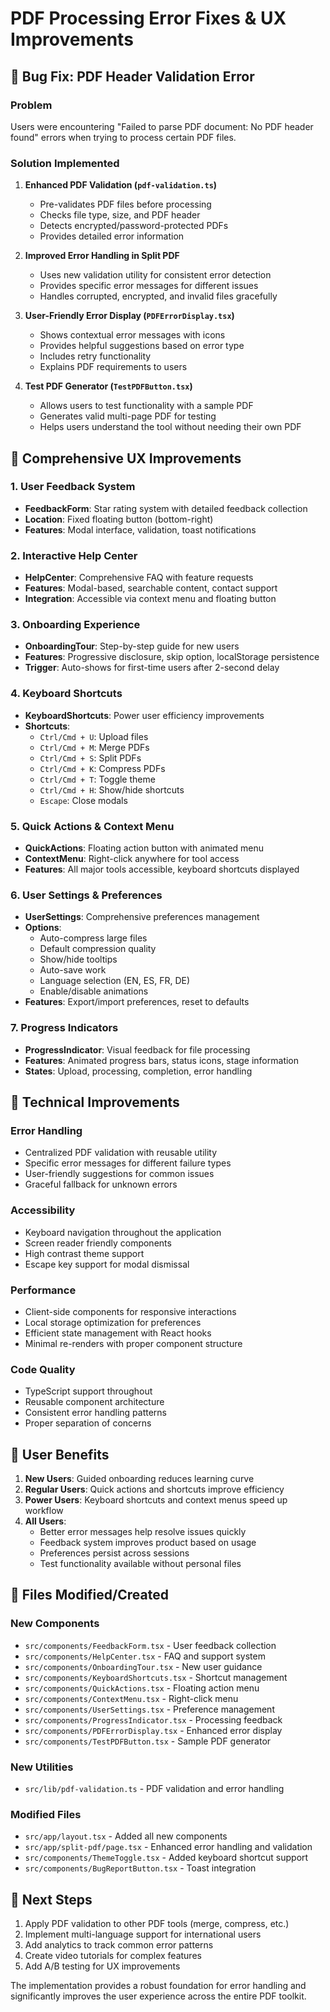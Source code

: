 # PDF Processing Error Fixes & UX Improvements

## 🐛 Bug Fix: PDF Header Validation Error

### Problem
Users were encountering "Failed to parse PDF document: No PDF header found" errors when trying to process certain PDF files.

### Solution Implemented

1. **Enhanced PDF Validation (`pdf-validation.ts`)**
   - Pre-validates PDF files before processing
   - Checks file type, size, and PDF header
   - Detects encrypted/password-protected PDFs
   - Provides detailed error information

2. **Improved Error Handling in Split PDF**
   - Uses new validation utility for consistent error detection
   - Provides specific error messages for different issues
   - Handles corrupted, encrypted, and invalid files gracefully

3. **User-Friendly Error Display (`PDFErrorDisplay.tsx`)**
   - Shows contextual error messages with icons
   - Provides helpful suggestions based on error type
   - Includes retry functionality
   - Explains PDF requirements to users

4. **Test PDF Generator (`TestPDFButton.tsx`)**
   - Allows users to test functionality with a sample PDF
   - Generates valid multi-page PDF for testing
   - Helps users understand the tool without needing their own PDF

## 🎨 Comprehensive UX Improvements

### 1. User Feedback System
- **FeedbackForm**: Star rating system with detailed feedback collection
- **Location**: Fixed floating button (bottom-right)
- **Features**: Modal interface, validation, toast notifications

### 2. Interactive Help Center
- **HelpCenter**: Comprehensive FAQ with feature requests
- **Features**: Modal-based, searchable content, contact support
- **Integration**: Accessible via context menu and floating button

### 3. Onboarding Experience
- **OnboardingTour**: Step-by-step guide for new users
- **Features**: Progressive disclosure, skip option, localStorage persistence
- **Trigger**: Auto-shows for first-time users after 2-second delay

### 4. Keyboard Shortcuts
- **KeyboardShortcuts**: Power user efficiency improvements
- **Shortcuts**:
  - `Ctrl/Cmd + U`: Upload files
  - `Ctrl/Cmd + M`: Merge PDFs
  - `Ctrl/Cmd + S`: Split PDFs
  - `Ctrl/Cmd + K`: Compress PDFs
  - `Ctrl/Cmd + T`: Toggle theme
  - `Ctrl/Cmd + H`: Show/hide shortcuts
  - `Escape`: Close modals

### 5. Quick Actions & Context Menu
- **QuickActions**: Floating action button with animated menu
- **ContextMenu**: Right-click anywhere for tool access
- **Features**: All major tools accessible, keyboard shortcuts displayed

### 6. User Settings & Preferences
- **UserSettings**: Comprehensive preferences management
- **Options**:
  - Auto-compress large files
  - Default compression quality
  - Show/hide tooltips
  - Auto-save work
  - Language selection (EN, ES, FR, DE)
  - Enable/disable animations
- **Features**: Export/import preferences, reset to defaults

### 7. Progress Indicators
- **ProgressIndicator**: Visual feedback for file processing
- **Features**: Animated progress bars, status icons, stage information
- **States**: Upload, processing, completion, error handling

## 🔧 Technical Improvements

### Error Handling
- Centralized PDF validation with reusable utility
- Specific error messages for different failure types
- User-friendly suggestions for common issues
- Graceful fallback for unknown errors

### Accessibility
- Keyboard navigation throughout the application
- Screen reader friendly components
- High contrast theme support
- Escape key support for modal dismissal

### Performance
- Client-side components for responsive interactions
- Local storage optimization for preferences
- Efficient state management with React hooks
- Minimal re-renders with proper component structure

### Code Quality
- TypeScript support throughout
- Reusable component architecture
- Consistent error handling patterns
- Proper separation of concerns

## 🚀 User Benefits

1. **New Users**: Guided onboarding reduces learning curve
2. **Regular Users**: Quick actions and shortcuts improve efficiency
3. **Power Users**: Keyboard shortcuts and context menus speed up workflow
4. **All Users**: 
   - Better error messages help resolve issues quickly
   - Feedback system improves product based on usage
   - Preferences persist across sessions
   - Test functionality available without personal files

## 📝 Files Modified/Created

### New Components
- `src/components/FeedbackForm.tsx` - User feedback collection
- `src/components/HelpCenter.tsx` - FAQ and support system
- `src/components/OnboardingTour.tsx` - New user guidance
- `src/components/KeyboardShortcuts.tsx` - Shortcut management
- `src/components/QuickActions.tsx` - Floating action menu
- `src/components/ContextMenu.tsx` - Right-click menu
- `src/components/UserSettings.tsx` - Preference management
- `src/components/ProgressIndicator.tsx` - Processing feedback
- `src/components/PDFErrorDisplay.tsx` - Enhanced error display
- `src/components/TestPDFButton.tsx` - Sample PDF generator

### New Utilities
- `src/lib/pdf-validation.ts` - PDF validation and error handling

### Modified Files
- `src/app/layout.tsx` - Added all new components
- `src/app/split-pdf/page.tsx` - Enhanced error handling and validation
- `src/components/ThemeToggle.tsx` - Added keyboard shortcut support
- `src/components/BugReportButton.tsx` - Toast integration

## 🎯 Next Steps

1. Apply PDF validation to other PDF tools (merge, compress, etc.)
2. Implement multi-language support for international users
3. Add analytics to track common error patterns
4. Create video tutorials for complex features
5. Add A/B testing for UX improvements

The implementation provides a robust foundation for error handling and significantly improves the user experience across the entire PDF toolkit.
